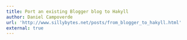 ```yaml
---
title: Port an existing Blogger blog to Hakyll
author: Daniel Campoverde
url: 'http://www.sillybytes.net/posts/from_blogger_to_hakyll.html'
external: true
---
```

